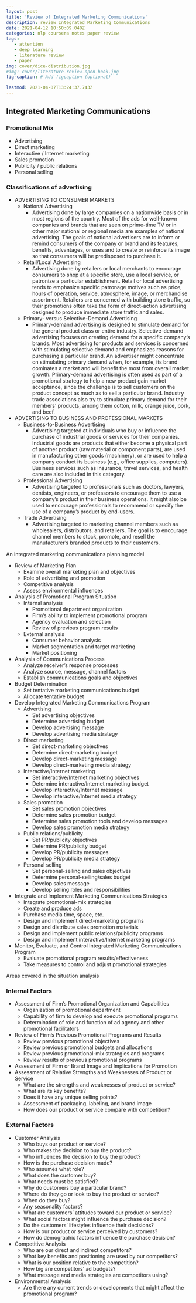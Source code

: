 ```yaml
---
layout: post
title: 'Review of Integrated Marketing Communications'
description: review Integrated Marketing Communications
date: 2021-04-12 10:50:09.040Z
categories: nlp coursera notes paper review
tags:
   - attention
   - deep learning
   - literature review
   - paper
img: cover/dice-distribution.jpg 
#img: cover/literature-review-open-book.jpg
fig-caption: # Add figcaption (optional)

lastmod: 2021-04-07T13:24:37.743Z
---
```


## Integrated Marketing Communications

### Promotional Mix
 - Advertising 
 - Direct marketing
 - Interactive / Internet marketing
 - Sales promotion
 - Publicity / public relations
 - Personal selling

### Classifications of advertising
- ADVERTISING TO CONSUMER MARKETS
    - National Advertising
        - Advertising done by large companies on a nationwide basis or in most regions of the country. Most of the ads for well-known companies and brands that are seen on prime-time TV or in other major national or regional media are examples of national advertising. The goals of national advertisers are to inform or remind consumers of the company or brand and its features, benefits, advantages, or uses and to create or reinforce its image so that consumers will be predisposed to purchase it.
    - Retail/Local Advertising
        - Advertising done by retailers or local merchants to encourage consumers to shop at a specific store, use a local service, or patronize a particular establishment. Retail or local advertising tends to emphasize specific patronage motives such as price, hours of operation, service, atmosphere, image, or merchandise assortment. Retailers are concerned with building store traffic, so their promotions often take the form of direct-action advertising designed to produce immediate store traffic and sales.
    - Primary- versus Selective-Demand Advertising
        - Primary-demand advertising is designed to stimulate demand for the general product class or entire industry. Selective-demand advertising focuses on creating demand for a specific company’s brands. Most advertising for products and services is concerned with stimulating selective demand and emphasizes reasons for purchasing a particular brand.
        An advertiser might concentrate on stimulating primary demand when, for example, its brand dominates a market and will benefit the most from overall market growth. Primary-demand advertising is often used as part of a promotional strategy to help a new product gain market acceptance, since the challenge is to sell customers on the product concept as much as to sell a particular brand. Industry trade associations also try to stimulate primary demand for their members’ products, among them cotton, milk, orange juice, pork, and beef.
- ADVERTISING TO BUSINESS AND PROFESSIONAL MARKETS
    - Business-to-Business Advertising
        - Advertising targeted at individuals who buy or influence the purchase of industrial goods or services for their companies. Industrial goods are products that either become a physical part of another product (raw material or component parts), are used in manufacturing other goods (machinery), or are used to help a company conduct its business (e.g., office supplies, computers). Business services such as insurance, travel services, and health care are also included in this category.
    - Professional Advertising
        - Advertising targeted to professionals such as doctors, lawyers, dentists, engineers, or professors to encourage them to use a company’s product in their business operations. It might also be used to encourage professionals to recommend or specify the use of a company’s product by end-users.
    - Trade Advertising
        - Advertising targeted to marketing channel members such as wholesalers, distributors, and retailers. The goal is to encourage channel members to stock, promote, and resell the manufacturer’s branded products to their customers.


An integrated marketing communications planning model

- Review of Marketing Plan
    - Examine overall marketing plan and objectives 
    - Role of advertising and promotion 
    - Competitive analysis
    - Assess environmental influences
- Analysis of Promotional Program Situation
    - Internal analysis 
        - Promotional department organization
        - Firm’s ability to implement promotional program
        - Agency evaluation and selection 
        - Review of previous program results
    - External analysis
        - Consumer behavior analysis 
        - Market segmentation and target marketing 
        - Market positioning
- Analysis of Communications Process
    - Analyze receiver’s response processes
    - Analyze source, message, channel factors 
    - Establish communications goals and objectives
- Budget Determination
    - Set tentative marketing communications budget 
    - Allocate tentative budget
- Develop Integrated Marketing Communications Program
    - Advertising
        - Set advertising objectives 
        - Determine advertising budget 
        - Develop advertising message 
        - Develop advertising media strategy
    - Direct marketing
        - Set direct-marketing objectives 
        - Determine direct-marketing budget 
        - Develop direct-marketing message
        - Develop direct-marketing media strategy 
    - Interactive/Internet marketing
        - Set interactive/Internet marketing objectives
        - Determine interactive/Internet marketing budget
        - Develop interactive/Internet message 
        - Develop interactive/Internet media strategy
    - Sales promotion
        - Set sales promotion objectives 
        - Determine sales promotion budget 
        - Determine sales promotion tools and develop messages 
        - Develop sales promotion media strategy
    - Public relations/publicity
        - Set PR/publicity objectives 
        - Determine PR/publicity budget 
        - Develop PR/publicity messages 
        - Develop PR/publicity media strategy
    - Personal selling
        - Set personal-selling and sales objectives
        - Determine personal-selling/sales budget
        - Develop sales message 
        - Develop selling roles and responsibilities
- Integrate and Implement Marketing Communications Strategies
    - Integrate promotional-mix strategies
    - Create and produce ads
    - Purchase media time, space, etc.
    - Design and implement direct-marketing programs
    - Design and distribute sales promotion materials
    - Design and implement public relations/publicity programs 
    - Design and implement interactive/Internet marketing programs
- Monitor, Evaluate, and Control Integrated Marketing Communications Program
    - Evaluate promotional program results/effectiveness
    - Take measures to control and adjust promotional strategies

Areas covered in the situation analysis
### Internal Factors 
- Assessment of Firm’s Promotional Organization and Capabilities
  - Organization of promotional department
  - Capability of firm to develop and execute promotional programs
  - Determination of role and function of ad agency and other promotional facilitators
- Review of Firm’s Previous Promotional Programs and Results
   - Review previous promotional objectives
   - Review previous promotional budgets and allocations  
   - Review previous promotional-mix strategies and programs
   - Review results of previous promotional programs
- Assessment of Firm or Brand Image and Implications for Promotion
- Assessment of Relative Strengths and Weaknesses of Product or Service
   - What are the strengths and weaknesses of product or service?
   - What are its key benefits?
   - Does it have any unique selling points?
   - Assessment of packaging, labeling, and brand image
   - How does our product or service compare with competition?
### External Factors
- Customer Analysis
   - Who buys our product or service?
   - Who makes the decision to buy the product?
   - Who influences the decision to buy the product?
   - How is the purchase decision made? 
   - Who assumes what role?
   - What does the customer buy? 
   - What needs must be satisfied? 
   - Why do customers buy a particular brand?
   - Where do they go or look to buy the product or service?
   - When do they buy? 
   - Any seasonality factors?
   - What are customers’ attitudes toward our product or service? 
   - What social factors might influence the purchase decision?
   - Do the customers’ lifestyles influence their decisions?
   - How is our product or service perceived by customers?
   - How do demographic factors influence the purchase decision? 
- Competitive Analysis
    - Who are our direct and indirect competitors?
    - What key benefits and positioning are used by our competitors?
    -  What is our position relative to the competition?
    - How big are competitors’ ad budgets?
    - What message and media strategies are competitors using? 
- Environmental Analysis
    - Are there any current trends or developments that might affect the promotional program?